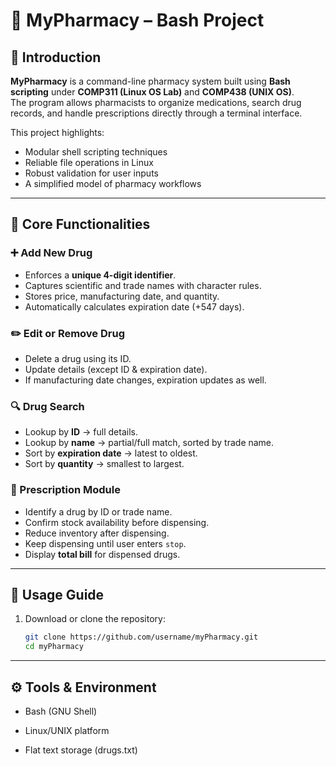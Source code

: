 # 💊 MyPharmacy – Bash Project

## 📝 Introduction
**MyPharmacy** is a command-line pharmacy system built using **Bash scripting** under **COMP311 (Linux OS Lab)** and **COMP438 (UNIX OS)**.  
The program allows pharmacists to organize medications, search drug records, and handle prescriptions directly through a terminal interface.  

This project highlights:
- Modular shell scripting techniques  
- Reliable file operations in Linux  
- Robust validation for user inputs  
- A simplified model of pharmacy workflows  

---

## 🔑 Core Functionalities
### ➕ Add New Drug
- Enforces a **unique 4-digit identifier**.  
- Captures scientific and trade names with character rules.  
- Stores price, manufacturing date, and quantity.  
- Automatically calculates expiration date (+547 days).  

### ✏️ Edit or Remove Drug
- Delete a drug using its ID.  
- Update details (except ID & expiration date).  
- If manufacturing date changes, expiration updates as well.  

### 🔍 Drug Search
- Lookup by **ID** → full details.  
- Lookup by **name** → partial/full match, sorted by trade name.  
- Sort by **expiration date** → latest to oldest.  
- Sort by **quantity** → smallest to largest.  

### 💊 Prescription Module
- Identify a drug by ID or trade name.  
- Confirm stock availability before dispensing.  
- Reduce inventory after dispensing.  
- Keep dispensing until user enters `stop`.  
- Display **total bill** for dispensed drugs.  

---

## 🚀 Usage Guide
1. Download or clone the repository:
   ```bash
   git clone https://github.com/username/myPharmacy.git
   cd myPharmacy

---

## ⚙️ Tools & Environment

- Bash (GNU Shell)

- Linux/UNIX platform

- Flat text storage (drugs.txt)
